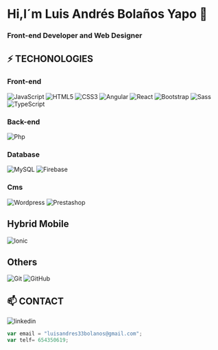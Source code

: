 # Hi,I´m Luis Andrés Bolaños Yapo 👋
### Front-end Developer and Web Designer

## ⚡ TECHONOLOGIES
### Front-end
![JavaScript](https://img.shields.io/badge/-JAVASCRIPT-F1C40F?style=flat-square&logo=javascript&logoColor=white)
![HTML5](https://img.shields.io/badge/-HTML5-E34F26?style=flat-square&logo=html5&logoColor=white)
![CSS3](https://img.shields.io/badge/-CSS3-1572B6?style=flat-square&logo=css3)
![Angular](https://img.shields.io/badge/-ANGULAR-blue?style=flat-square&logo=angular&logoColor=78281F)
![React](https://img.shields.io/badge/-RECT-424949?style=flat-square&logo=react)
![Bootstrap](https://img.shields.io/badge/-BOOTSTRAP-563D7C?style=flat-square&logo=bootstrap)
![Sass](https://img.shields.io/badge/-SASS-F8F9F9?style=flat-square&logo=sass)
![TypeScript](https://img.shields.io/badge/-TYPESCRIPT-007ACC?style=flat-square&logo=typescript)
### Back-end
![Php](https://img.shields.io/badge/-PHP-F8F9F9?style=flat-square&logo=php)
<!--![Laravel](https://img.shields.io/badge/-LARAVEL-F8F9F9?style=flat-square&logo=laravel)
![Nodejs](https://img.shields.io/badge/-NODEJS-black?style=flat-square&logo=Node.js)-->
### Database
![MySQL](https://img.shields.io/badge/-MySQL-F8F9F9?style=flat-square&logo=mysql)
![Firebase](https://img.shields.io/badge/-FIREBASE-white?style=flat-square&logo=firebase)
### Cms
![Wordpress](https://img.shields.io/badge/-WORDPRESS-black?style=flat-square&logo=wordpress&logoColor=white)
![Prestashop](https://img.shields.io/badge/-PRESTASHOP-white?style=flat-square&logo=prestashop&logoColor=black)
## Hybrid Mobile
![Ionic](https://img.shields.io/badge/-IONIC-F8F9F9?style=flat-square&logo=ionic)
## Others
![Git](https://img.shields.io/badge/-GIT-F4F6F7?style=flat-square&logo=git)
![GitHub](https://img.shields.io/badge/-GITHUB-181717?style=flat-square&logo=github)

## 📫 CONTACT
![linkedin](https://www.linkedin.com/in/luis-andr%C3%A9s-bola%C3%B1os-yapo-46ab3716a/)
```javascript
var email = "luisandres33bolanos@gmail.com";
var telf= 654350619;
```
<!--
**byluisandres/byluisandres** is a ✨ _special_ ✨ repository because its `README.md` (this file) appears on your GitHub profile.

Here are some ideas to get you started:

🔭 I’m currently working on ...
- 🌱 I’m currently learning ...
- 👯 I’m looking to collaborate on ...
- 🤔 I’m looking for help with ...
- 💬 Ask me about ...
- 📫 How to reach me: ...
- 😄 Pronouns: ...
- ⚡ Fun fact: ...
-->

